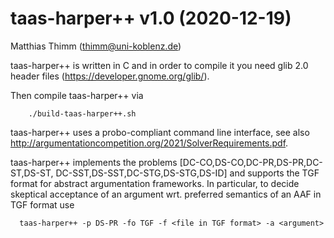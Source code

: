 # taas-harper++ v1.0 (2020-12-19)
Matthias Thimm (thimm@uni-koblenz.de)

taas-harper++ is written in C and in order to compile it you
need glib 2.0 header files (https://developer.gnome.org/glib/).

Then compile taas-harper++ via
```
    ./build-taas-harper++.sh
```
taas-harper++ uses a probo-compliant command line interface, see also
http://argumentationcompetition.org/2021/SolverRequirements.pdf.

taas-harper++ implements the problems [DC-CO,DS-CO,DC-PR,DS-PR,DC-ST,DS-ST,
DC-SST,DS-SST,DC-STG,DS-STG,DS-ID] and supports the TGF format for abstract
argumentation frameworks. In particular, to decide skeptical acceptance
of an argument wrt. preferred semantics of an AAF in TGF format use
```
  taas-harper++ -p DS-PR -fo TGF -f <file in TGF format> -a <argument>
```
